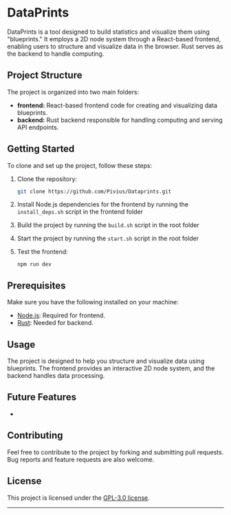 # DataPrints

DataPrints is a tool designed to build statistics and visualize them using "blueprints." It employs a 2D node system through a React-based frontend, enabling users to structure and visualize data in the browser. Rust serves as the backend to handle computing.

## Project Structure

The project is organized into two main folders:

- **frontend:** React-based frontend code for creating and visualizing data blueprints.
- **backend:** Rust backend responsible for handling computing and serving API endpoints.

## Getting Started

To clone and set up the project, follow these steps:

1. Clone the repository:

    ```bash
    git clone https://github.com/Pivius/Dataprints.git
    ```

2. Install Node.js dependencies for the frontend by running the `install_deps.sh` script in the frontend folder

3. Build the project by running the `build.sh` script in the root folder

4. Start the project by running the `start.sh` script in the root folder

6. Test the frontend:

    ```
    npm run dev
    ```

## Prerequisites

Make sure you have the following installed on your machine:

- [Node.js](https://nodejs.org/): Required for frontend.
- [Rust](https://www.rust-lang.org/): Needed for backend.

## Usage

The project is designed to help you structure and visualize data using blueprints. The frontend provides an interactive 2D node system, and the backend handles data processing.

## Future Features

-

## Contributing

Feel free to contribute to the project by forking and submitting pull requests. Bug reports and feature requests are also welcome.

## License

This project is licensed under the [GPL-3.0 license](LICENSE).

---
